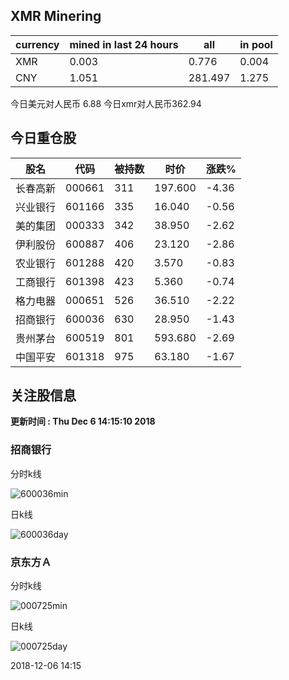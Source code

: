 ## XMR Minering

|currency|mined in last 24 hours|all|in pool|
|---|---|---|---|
|XMR|0.003|0.776|0.004|
|CNY|1.051|281.497|1.275|

今日美元对人民币 6.88	今日xmr对人民币362.94


## 今日重仓股 

|股名|代码|被持数|时价|涨跌%|
|---|---|---|---|---|
|长春高新|000661|311|197.600|-4.36|
|兴业银行|601166|335|16.040|-0.56|
|美的集团|000333|342|38.950|-2.62|
|伊利股份|600887|406|23.120|-2.86|
|农业银行|601288|420|3.570|-0.83|
|工商银行|601398|423|5.360|-0.74|
|格力电器|000651|526|36.510|-2.22|
|招商银行|600036|630|28.950|-1.43|
|贵州茅台|600519|801|593.680|-2.69|
|中国平安|601318|975|63.180|-1.67|

## 关注股信息
**更新时间 : Thu Dec  6 14:15:10 2018**
### 招商银行 
分时k线

![600036min](http://image.sinajs.cn/newchart/min/n/sh600036.gif)

日k线

![600036day](http://image.sinajs.cn/newchart/daily/n/sh600036.gif)

### 京东方Ａ 
分时k线

![000725min](http://image.sinajs.cn/newchart/min/n/sz000725.gif)

日k线

![000725day](http://image.sinajs.cn/newchart/daily/n/sz000725.gif)

2018-12-06 14:15